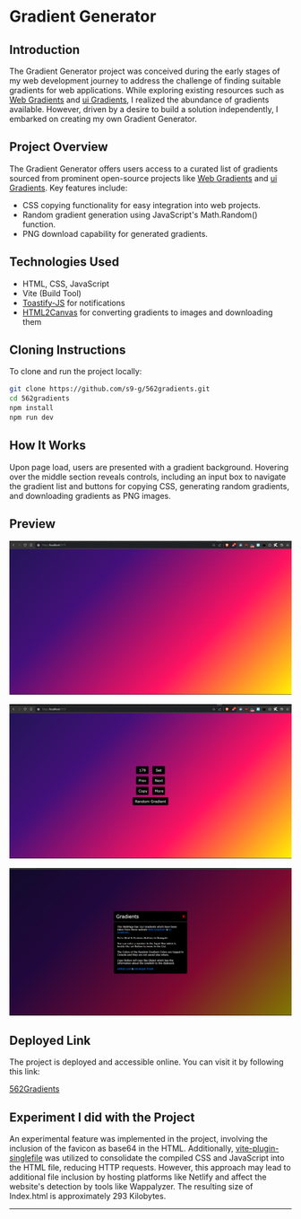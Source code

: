 # Gradient Generator

## Introduction

The Gradient Generator project was conceived during the early stages of my web development journey to address the challenge of finding suitable gradients for web applications. While exploring existing resources such as [Web Gradients](https://webgradients.com) and [ui Gradients](https://uigradients.com), I realized the abundance of gradients available. However, driven by a desire to build a solution independently, I embarked on creating my own Gradient Generator.

## Project Overview

The Gradient Generator offers users access to a curated list of gradients sourced from prominent open-source projects like [Web Gradients](https://webgradients.com) and [ui Gradients](https://uigradients.com). Key features include:

- CSS copying functionality for easy integration into web projects.
- Random gradient generation using JavaScript's Math.Random() function.
- PNG download capability for generated gradients.

## Technologies Used

- HTML, CSS, JavaScript
- Vite (Build Tool)
- [Toastify-JS](Https://github.com/apvarun/toastify-js) for notifications
- [HTML2Canvas](https://github.com/niklasvh/html2canvas) for converting gradients to images and downloading them

## Cloning Instructions

To clone and run the project locally:

```bash
git clone https://github.com/s9-g/562gradients.git
cd 562gradients
npm install
npm run dev
```

## How It Works

Upon page load, users are presented with a gradient background. Hovering over the middle section reveals controls, including an input box to navigate the gradient list and buttons for copying CSS, generating random gradients, and downloading gradients as PNG images.

## Preview

![Preview Without Controls of Gradient Number 179](./assets/previewWithoutcontrols.png "Preview Without Controls of Gradient Number 179")

![Preview With Controls of Gradient Number 179](./assets/previewWithcontrols.png "Preview With Controls of Gradient Number 179")

![Preview of Modal](./assets/modal.png "Preview of Modal")

## Deployed Link

The project is deployed and accessible online. You can visit it by following this link:

[562Gradients](https://562gradients.netlify.app/)

## Experiment I did with the Project

An experimental feature was implemented in the project, involving the inclusion of the favicon as base64 in the HTML. Additionally, [vite-plugin-singlefile](https://www.npmjs.com/package/vite-plugin-singlefile) was utilized to consolidate the compiled CSS and JavaScript into the HTML file, reducing HTTP requests. However, this approach may lead to additional file inclusion by hosting platforms like Netlify and affect the website's detection by tools like Wappalyzer. The resulting size of Index.html is approximately 293 Kilobytes.

---
